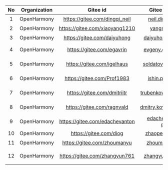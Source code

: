 |No|Organization|Gitee id|Gitee associated email|Role|
|:----: |:----: |:----: |:----: |:----: |
|1|OpenHarmony|https://gitee.com/dingqi_neil|neil.dingqi@huawei.com|社区QA|
|2|OpenHarmony|https://gitee.com/xiaoyang1210|yangna3@huawei.com|社区运营|
|3|OpenHarmony|https://gitee.com/daiyuhong|daiyuhong.dai@huawei.com|社区运营|
|4|OpenHarmony|https://gitee.com/egavrin|evgeny.gavrin@huawei.com|ARKCompiler Maintainer|
|5|OpenHarmony|https://gitee.com/igelhaus|soldatov.anton@huawei.com|ARKCompiler Maintainer|
|6|OpenHarmony|https://gitee.com/Prof1983|ishin.pavel@huawei.com|ARKCompiler Maintainer|
|7|OpenHarmony|https://gitee.com/dmitriitr|trubenkov.dmitrii@huawei.com|ARKCompiler Maintainer|
|8|OpenHarmony|https://gitee.com/ragnvald|dmitry.kovalenko@huawei.com|ARKCompiler Maintainer|
|9|OpenHarmony|https://gitee.com/edachevanton|edachev.anton@huawei-partners.com|ARKCompiler Maintainer|
|10|OpenHarmony|https://gitee.com/diog|zhaopeng22@huawei.com|版本发布SIG|
|11|OpenHarmony|https://gitee.com/zhoumanyu|zhoumanyu@huawei.com|IT系统操作员|
|12|OpenHarmony|https://gitee.com/zhangyun761|zhangyun761@huawei.com|社区安全委员会|
